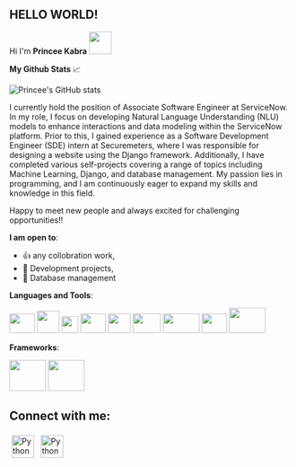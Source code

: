 ## **HELLO WORLD!**  
Hi I'm **Princee Kabra** <img src="https://camo.githubusercontent.com/e8e7b06ecf583bc040eb60e44eb5b8e0ecc5421320a92929ce21522dbc34c891/68747470733a2f2f6d656469612e67697068792e636f6d2f6d656469612f6876524a434c467a6361737252346961377a2f67697068792e676966" width="40" height="40" />

**My Github Stats** :chart_with_upwards_trend:


![Princee's GitHub stats](https://github-readme-stats.vercel.app/api?username=princee-kabra&theme=dark&show_icons=true)


I currently hold the position of Associate Software Engineer at ServiceNow. In my role, I focus on developing Natural Language Understanding (NLU) models to enhance interactions and data modeling within the ServiceNow platform. Prior to this, I gained experience as a Software Development Engineer (SDE) intern at Securemeters, where I was responsible for designing a website using the Django framework. Additionally, I have completed various self-projects covering a range of topics including Machine Learning, Django, and database management. My passion lies in programming, and I am continuously eager to expand my skills and knowledge in this field.

Happy to meet new people and always excited for challenging opportunities!!

**I am open to**:

- :+1: any collobration work,
- :scroll: Development projects,
- :floppy_disk: Database management 

**Languages and Tools**:

<img src= "https://user-images.githubusercontent.com/54720297/165035887-38359681-e443-45f3-b4b1-a4bc38747b4d.png" width="45" height="35" />  <img src= "https://user-images.githubusercontent.com/54709490/147850469-72e17272-f7ff-4cdf-b68a-4301e54f64f3.png" width="40" height="40" />
<img src= "https://user-images.githubusercontent.com/54709490/147850591-6eeecede-9203-4e2e-ab05-217de9b36044.png" width="30" height="30" /> <img src= "https://user-images.githubusercontent.com/54720297/165036914-4b54df20-4e72-4add-befa-4679d84df11e.png" width="45" height="35" /> 
<img src= "https://user-images.githubusercontent.com/54709490/148487046-f8751716-f4a7-4b71-a99e-67d683b50543.png" width="40" height="35" /> <img src= "https://user-images.githubusercontent.com/54720297/165035310-d5e7ab15-74e5-41e1-8ca2-56493ff7fcf0.png" width="50" height="35" /> <img src= "https://user-images.githubusercontent.com/54709490/158622675-64678702-61c5-4d54-9b31-74bf4b9f2c30.png" width="65" height="35" /> 
<img src= "https://user-images.githubusercontent.com/54720297/165033904-017ad120-5058-4f6e-842c-05e6f5b2b734.png" width="45" height="35" /> 
<img src= "https://user-images.githubusercontent.com/54720297/165035689-d1fd26b7-5e9c-4215-94fa-e7c8a7f51bef.png" width="65" height="45" /> 

**Frameworks**:

<img src= "https://user-images.githubusercontent.com/54720297/165037548-3fac17c0-09b3-4f44-bd1d-9377d8556b10.png" width="65" height="55" />  <img src="https://user-images.githubusercontent.com/54720297/165037640-f1c5ee5c-ffa3-4913-9c3c-636c63991edb.png" width="65" height="55" /> 



## Connect with me:

 <a href="mailto:princeekabra28@gmail.com"> <img src="https://user-images.githubusercontent.com/105099270/168034611-ebcb979f-a52b-40bd-afa0-f9deed683a42.png" alt="Python" height="40" style="vertical-align:top; margin:4px"></a>  <a href="https://www.linkedin.com/in/princeekabra/" target="_blank" rel="noopener noreferrer"> <img src="https://user-images.githubusercontent.com/105099270/168032750-f16fa63c-c8cf-4c7a-9a98-2980b3666947.png" alt="Python" height="40" style="vertical-align:top; margin:4px"></a>
